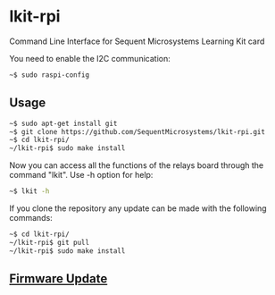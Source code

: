 # lkit-rpi
Command Line Interface for Sequent Microsystems Learning Kit card

You need to enable the I2C communication:
```bash
~$ sudo raspi-config
```
## Usage

```bash
~$ sudo apt-get install git
~$ git clone https://github.com/SequentMicrosystems/lkit-rpi.git
~$ cd lkit-rpi/
~/lkit-rpi$ sudo make install
```

Now you can access all the functions of the relays board through the command "lkit". Use -h option for help:
```bash
~$ lkit -h
```

If you clone the repository any update can be made with the following commands:

```bash
~$ cd lkit-rpi/  
~/lkit-rpi$ git pull
~/lkit-rpi$ sudo make install
```  

## [Firmware Update](https://github.com/SequentMicrosystems/lkit-rpi/tree/main/update)
